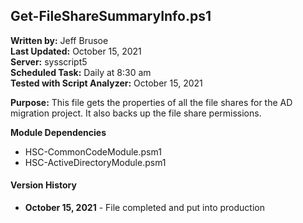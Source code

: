 ## Get-FileShareSummaryInfo.ps1

**Written by:** Jeff Brusoe<br>
**Last Updated:** October 15, 2021<br>
**Server:** sysscript5<br>
**Scheduled Task:** Daily at 8:30 am<br>
**Tested with Script Analyzer:** October 15, 2021

**Purpose:** This file gets the properties of all the file shares for the AD migration project. It also backs up the file share permissions. 

**Module Dependencies**<br>
* HSC-CommonCodeModule.psm1
* HSC-ActiveDirectoryModule.psm1

#### Version History
* **October 15, 2021** - File completed and put into production
